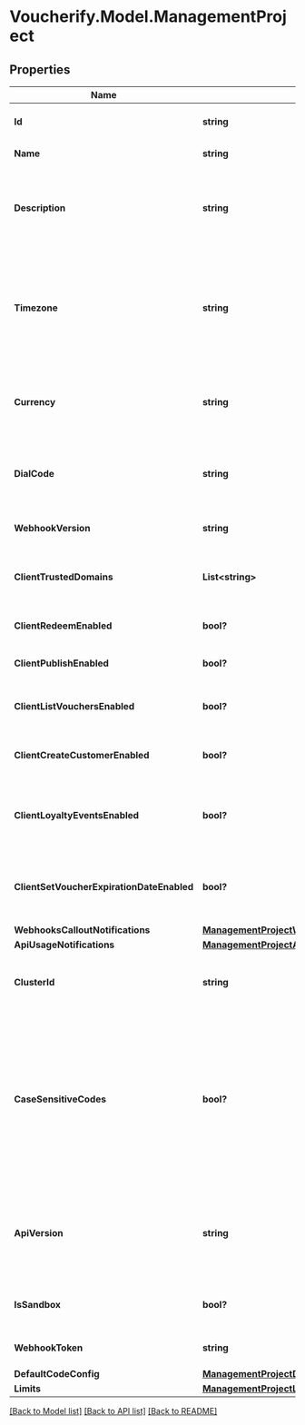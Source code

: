 # Voucherify.Model.ManagementProject

## Properties

Name | Type | Description | Notes
------------ | ------------- | ------------- | -------------
**Id** | **string** | Unique identifier of the project. | [optional] 
**Name** | **string** | The name of the project. | [optional] 
**Description** | **string** | A user-defined description of the project, e.g. its purpose, scope, region. | [optional] 
**Timezone** | **string** | The time zone in which the project is established. It can be in the GMT format or in accordance with IANA time zone database. | [optional] 
**Currency** | **string** | The currency used in the project. It is equal to a 3-letter ISO 4217 code. | [optional] 
**DialCode** | **string** | The country dial code for the project. It is equal to an ITU country code. | [optional] 
**WebhookVersion** | **string** | The webhook version used in the project. | [optional] 
**ClientTrustedDomains** | **List&lt;string&gt;** | An array of URL addresses that allow client requests. | [optional] 
**ClientRedeemEnabled** | **bool?** | Enables client-side redemption. | [optional] 
**ClientPublishEnabled** | **bool?** | Enables client-side publication. | [optional] 
**ClientListVouchersEnabled** | **bool?** | Enables client-side listing of vouchers. | [optional] 
**ClientCreateCustomerEnabled** | **bool?** | Enables client-side creation of customers. | [optional] 
**ClientLoyaltyEventsEnabled** | **bool?** | Enables client-side events for loyalty and referral programs. | [optional] 
**ClientSetVoucherExpirationDateEnabled** | **bool?** | Enables client-side setting of voucher expiration date. | [optional] 
**WebhooksCalloutNotifications** | [**ManagementProjectWebhooksCalloutNotifications**](ManagementProjectWebhooksCalloutNotifications.md) |  | [optional] 
**ApiUsageNotifications** | [**ManagementProjectApiUsageNotifications**](ManagementProjectApiUsageNotifications.md) |  | [optional] 
**ClusterId** | **string** | The identifier of the cluster where the project will be created. | [optional] 
**CaseSensitiveCodes** | **bool?** | Determines if the vouchers in the project will be: - case sensitive - if &#x60;true&#x60;, &#x60;C0dE-cfV&#x60; is **not** equal to &#x60;c0de-cfv&#x60;), - case insensitive - if &#x60;false&#x60;, &#x60;C0dE-cfV&#x60; is equal to &#x60;c0de-cfv&#x60;. | [optional] 
**ApiVersion** | **string** | The API version used in the project. Currently, the default and only value is &#x60;v2018-08-01&#x60;. | [optional] 
**IsSandbox** | **bool?** | Determines if the project is a sandbox project. | [optional] 
**WebhookToken** | **string** | Webhook token used for authentication. | [optional] 
**DefaultCodeConfig** | [**ManagementProjectDefaultCodeConfig**](ManagementProjectDefaultCodeConfig.md) |  | [optional] 
**Limits** | [**ManagementProjectLimits**](ManagementProjectLimits.md) |  | [optional] 

[[Back to Model list]](../README.md#documentation-for-models) [[Back to API list]](../README.md#documentation-for-api-endpoints) [[Back to README]](../README.md)

